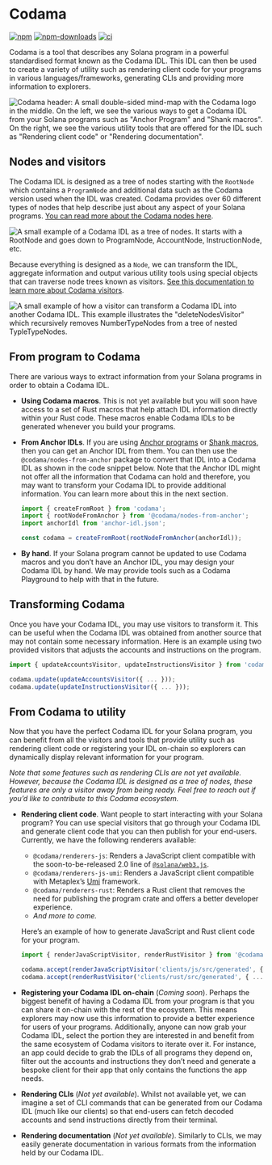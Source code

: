 # Codama

[![npm][npm-image]][npm-url]
[![npm-downloads][npm-downloads-image]][npm-url]
[![ci][ci-image]][ci-url]

[npm-downloads-image]: https://img.shields.io/npm/dm/codama.svg?style=flat
[npm-image]: https://img.shields.io/npm/v/codama.svg?style=flat
[npm-url]: https://www.npmjs.com/package/codama
[ci-image]: https://img.shields.io/github/actions/workflow/status/codama/codama/main.yml?logo=GitHub
[ci-url]: https://github.com/codama/codama/actions/workflows/main.yml

Codama is a tool that describes any Solana program in a powerful standardised format known as the Codama IDL. This IDL can then be used to create a variety of utility such as rendering client code for your programs in various languages/frameworks, generating CLIs and providing more information to explorers.

![Codama header: A small double-sided mind-map with the Codama logo in the middle. On the left, we see the various ways to get a Codama IDL from your Solana programs such as "Anchor Program" and "Shank macros". On the right, we see the various utility tools that are offered for the IDL such as "Rendering client code" or "Rendering documentation".](https://github.com/codama/codama/assets/3642397/11161fb6-1ef4-446d-bf73-ce04484519a0)

## Nodes and visitors

The Codama IDL is designed as a tree of nodes starting with the `RootNode` which contains a `ProgramNode` and additional data such as the Codama version used when the IDL was created. Codama provides over 60 different types of nodes that help describe just about any aspect of your Solana programs. [You can read more about the Codama nodes here](./packages/nodes).

![A small example of a Codama IDL as a tree of nodes. It starts with a RootNode and goes down to ProgramNode, AccountNode, InstructionNode, etc.](https://github.com/codama/codama/assets/3642397/9d53485d-a4f6-459a-b7eb-58faab716bc1)

Because everything is designed as a `Node`, we can transform the IDL, aggregate information and output various utility tools using special objects that can traverse node trees known as visitors. [See this documentation to learn more about Codama visitors](./packages/visitors).

![A small example of how a visitor can transform a Codama IDL into another Codama IDL. This example illustrates the "deleteNodesVisitor" which recursively removes NumberTypeNodes from a tree of nested TypleTypeNodes.](https://github.com/codama/codama/assets/3642397/f54e83d1-eade-4674-80dc-7ddc360f5f66)

## From program to Codama

There are various ways to extract information from your Solana programs in order to obtain a Codama IDL.

-   **Using Codama macros**. This is not yet available but you will soon have access to a set of Rust macros that help attach IDL information directly within your Rust code. These macros enable Codama IDLs to be generated whenever you build your programs.
-   **From Anchor IDLs**. If you are using [Anchor programs](https://github.com/coral-xyz/anchor) or [Shank macros](https://github.com/metaplex-foundation/shank), then you can get an Anchor IDL from them. You can then use the `@codama/nodes-from-anchor` package to convert that IDL into a Codama IDL as shown in the code snippet below. Note that the Anchor IDL might not offer all the information that Codama can hold and therefore, you may want to transform your Codama IDL to provide additional information. You can learn more about this in the next section.

    ```ts
    import { createFromRoot } from 'codama';
    import { rootNodeFromAnchor } from '@codama/nodes-from-anchor';
    import anchorIdl from 'anchor-idl.json';

    const codama = createFromRoot(rootNodeFromAnchor(anchorIdl));
    ```

-   **By hand**. If your Solana program cannot be updated to use Codama macros and you don’t have an Anchor IDL, you may design your Codama IDL by hand. We may provide tools such as a Codama Playground to help with that in the future.

## Transforming Codama

Once you have your Codama IDL, you may use visitors to transform it. This can be useful when the Codama IDL was obtained from another source that may not contain some necessary information. Here is an example using two provided visitors that adjusts the accounts and instructions on the program.

```ts
import { updateAccountsVisitor, updateInstructionsVisitor } from 'codama';

codama.update(updateAccountsVisitor({ ... }));
codama.update(updateInstructionsVisitor({ ... }));
```

## From Codama to utility

Now that you have the perfect Codama IDL for your Solana program, you can benefit from all the visitors and tools that provide utility such as rendering client code or registering your IDL on-chain so explorers can dynamically display relevant information for your program.

_Note that some features such as rendering CLIs are not yet available. However, because the Codama IDL is designed as a tree of nodes, these features are only a visitor away from being ready. Feel free to reach out if you’d like to contribute to this Codama ecosystem._

-   **Rendering client code**. Want people to start interacting with your Solana program? You can use special visitors that go through your Codama IDL and generate client code that you can then publish for your end-users. Currently, we have the following renderers available:

    -   `@codama/renderers-js`: Renders a JavaScript client compatible with the soon-to-be-released 2.0 line of [`@solana/web3.js`](https://github.com/solana-labs/solana-web3.js).
    -   `@codama/renderers-js-umi`: Renders a JavaScript client compatible with Metaplex’s [Umi](https://github.com/metaplex-foundation/umi) framework.
    -   `@codama/renderers-rust`: Renders a Rust client that removes the need for publishing the program crate and offers a better developer experience.
    -   _And more to come._

    Here’s an example of how to generate JavaScript and Rust client code for your program.

    ```ts
    import { renderJavaScriptVisitor, renderRustVisitor } from '@codama/renderers';

    codama.accept(renderJavaScriptVisitor('clients/js/src/generated', { ... }));
    codama.accept(renderRustVisitor('clients/rust/src/generated', { ... }));
    ```

-   **Registering your Codama IDL on-chain** (_Coming soon_). Perhaps the biggest benefit of having a Codama IDL from your program is that you can share it on-chain with the rest of the ecosystem. This means explorers may now use this information to provide a better experience for users of your programs. Additionally, anyone can now grab your Codama IDL, select the portion they are interested in and benefit from the same ecosystem of Codama visitors to iterate over it. For instance, an app could decide to grab the IDLs of all programs they depend on, filter out the accounts and instructions they don’t need and generate a bespoke client for their app that only contains the functions the app needs.
-   **Rendering CLIs** (_Not yet available_). Whilst not available yet, we can imagine a set of CLI commands that can be generated from our Codama IDL (much like our clients) so that end-users can fetch decoded accounts and send instructions directly from their terminal.
-   **Rendering documentation** (_Not yet available_). Similarly to CLIs, we may easily generate documentation in various formats from the information held by our Codama IDL.
